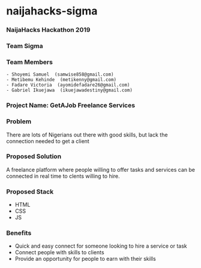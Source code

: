 # naijahacks-sigma

### NaijaHacks Hackathon 2019

### Team Sigma

### Team Members
	- Shoyemi Samuel  (samwise858@gmail.com)
	- Metibemu Kehinde  (metikenny@gmail.com)
	- Fadare Victoria  (ayomidefadare26@gmail.com)
	- Gabriel Ikuejawa  (ikuejawadestiny@gmail.com)

### Project Name: GetAJob Freelance Services 

### Problem
There are lots of Nigerians out there with good skills, but lack the connection needed to get a client

### Proposed Solution
A freelance platform where people willing to offer tasks and services can be connected in real time to clents willing to hire.

### Proposed Stack
- HTML
- CSS
- JS

### Benefits 
* Quick and easy connect for someone looking to hire a service or task 
* Connect people with skills to clients 
* Provide an opportunity for people to earn with their skills
